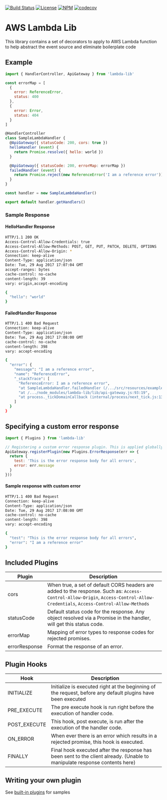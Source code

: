 [![Build Status](https://travis-ci.org/SkippyZA/lambda-lib.svg?branch=master)](https://travis-ci.org/SkippyZA/lambda-lib)
[![License](https://img.shields.io/github/license/SkippyZA/lambda-lib.svg)](./LICENSE)
[![NPM](https://img.shields.io/npm/v/lambda-lib.svg)](http://npmjs.com/package/lambda-lib)
[![codecov](https://codecov.io/gh/SkippyZA/lambda-lib/branch/master/graph/badge.svg)](https://codecov.io/gh/SkippyZA/lambda-lib)

# AWS Lambda Lib

This library contains a set of decorators to apply to AWS Lambda function to help abstract the event source
and eliminate boilerplate code

## Example

```javascript
import { HandlerController, ApiGateway } from 'lambda-lib'

const errorMap = [
  {
    error: ReferenceError,
    status: 400
  },
  {
    error: Error,
    status: 404
  }
]

@HandlerController
class SampleLambdaHandler {
  @ApiGateway({ statusCode: 200, cors: true })
  helloHandler (event) {
    return Promise.resolve({ hello: world })
  }

  @ApiGateway({ statusCode: 200, errorMap: errorMap })
  failedHandler (event) {
    return Promise.reject(new ReferenceError('I am a reference error'))
  }
}

const handler = new SampleLambdaHandler()

export default handler.getHandlers()
```

### Sample Response

#### HelloHandler Response

```bash
HTTP/1.1 200 OK
Access-Control-Allow-Credentials: true
Access-Control-Allow-Methods: POST, GET, PUT, PATCH, DELETE, OPTIONS
Access-Control-Allow-Origin: *
Connection: keep-alive
Content-Type: application/json
Date: Tue, 29 Aug 2017 17:07:04 GMT
accept-ranges: bytes
cache-control: no-cache
content-length: 39
vary: origin,accept-encoding

{
  "hello": "world"
}
```


#### FailedHandler Response

```bash
HTTP/1.1 400 Bad Request
Connection: keep-alive
Content-Type: application/json
Date: Tue, 29 Aug 2017 17:08:00 GMT
cache-control: no-cache
content-length: 398
vary: accept-encoding

{
  "error": {
    "message": "I am a reference error",
    "name": "ReferenceError",
    "_stackTrace": [
      "ReferenceError: I am a reference error",
      "at SampleLambdaHandler.failedHandler (/.../src/resources/example/index.js:223:15)",
      "at /.../node_modules/lambda-lib/lib/api-gateway.js:93:19",
      "at process._tickDomainCallback (internal/process/next_tick.js:135:7)"
    ]
  }
}
```

## Specifying a custom error response

```javascript
import { Plugins } from 'lambda-lib'

// Registering a custom error response plugin. This is applied globally.
ApiGateway.registerPlugin(new Plugins.ErrorResponse(err => {
  return {
    test: 'This is the error response body for all errors',
    error: err.message
  }
}))
```

#### Sample response with custom error

```bash
HTTP/1.1 400 Bad Request
Connection: keep-alive
Content-Type: application/json
Date: Tue, 29 Aug 2017 17:08:00 GMT
cache-control: no-cache
content-length: 398
vary: accept-encoding

{
  "test": "This is the error response body for all errors",
  "error": "I am a reference error"
}
```

## Included Plugins

| Plugin           | Description                                                    |
| ---------------- | -------------------------------------------------------------- |
| cors             | When true, a set of default CORS headers are added to the response. Such as: `Access-Control-Allow-Origin`, `Access-Control-Allow-Credentials`, `Access-Control-Allow-Methods` |
| statusCode       | Default status code for the response. Any object resolved via a Promise in the handler, will get this status code. |
| errorMap         | Mapping of error types to response codes for rejected promises. |
| errorResponse    | Format the response of an error. |

## Plugin Hooks

| Hook             | Description                                                    |
| ---------------- | -------------------------------------------------------------- |
| INITIALIZE       | Initialize is executed right at the beginning of the request, before any default plugins have been executed |
| PRE_EXECUTE      | The pre execute hook is run right before the execution of handler code. |
| POST_EXECUTE     | This hook, post execute, is run after the execution of the handler code. |
| ON_ERROR         | When ever there is an error which results in a rejected promise, this hook is executed. |
| FINALLY          | Final hook executed after the response has been sent to the client already. (Unable to manipulate response contents here) |

## Writing your own plugin

See [built-in plugins](./src/plugins) for samples
